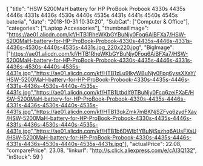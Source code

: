{
	"title": "HSW 5200MaH battery for HP ProBook Probook 4330s 4435s 4446s 4331s 4436s 4530s  4440s 4535s 4431s 4441s 4540s 4545s  bateria",
	"date": "2018-10-31 10:30:20",
	"SubCat": ["Computer & Office"],
	"categories": ["Laptop Accessories"],
	"thumbnailImage": "https://ae01.alicdn.com/kf/HTB1RheWKbGYBuNjy0Foq6AiBFXa7/HSW-5200MaH-battery-for-HP-ProBook-Probook-4330s-4435s-4446s-4331s-4436s-4530s-4440s-4535s-4431s.jpg_220x220.jpg",
	"BigImage": ["https://ae01.alicdn.com/kf/HTB1RheWKbGYBuNjy0Foq6AiBFXa7/HSW-5200MaH-battery-for-HP-ProBook-Probook-4330s-4435s-4446s-4331s-4436s-4530s-4440s-4535s-4431s.jpg","https://ae01.alicdn.com/kf/HTB1zLu9IkyWBuNjy0Fpq6yssXXaY/HSW-5200MaH-battery-for-HP-ProBook-Probook-4330s-4435s-4446s-4331s-4436s-4530s-4440s-4535s-4431s.jpg","https://ae01.alicdn.com/kf/HTB1LtbdIf9TBuNjy0Fcq6zeiFXaE/HSW-5200MaH-battery-for-HP-ProBook-Probook-4330s-4435s-4446s-4331s-4436s-4530s-4440s-4535s-4431s.jpg","https://ae01.alicdn.com/kf/HTB13gkZmk7mBKNjSZFyq6zydFXay/HSW-5200MaH-battery-for-HP-ProBook-Probook-4330s-4435s-4446s-4331s-4436s-4530s-4440s-4535s-4431s.jpg","https://ae01.alicdn.com/kf/HTB1b6DWIb1YBuNjSszhq6AUsFXaU/HSW-5200MaH-battery-for-HP-ProBook-Probook-4330s-4435s-4446s-4331s-4436s-4530s-4440s-4535s-4431s.jpg"],
	"actualPrice": 22.08,
	"comparePrice": 23.08,
	"linkurl": "http://s.click.aliexpress.com/e/cAI3Q132",
	"inStock": 59
}
